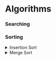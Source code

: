 # Algorithms

### Searching
### Sorting

<details>
  <summary>Insertion Sort</summary>
  Insertion sort is a simple sorting algorithm that works the way we sort playing cards in our hands

  It takes an array as input and returns a new, sorted array

  ![](../img/insertionsort.png)

  **Space Complexity** O(n) with O(1) auxiliary

  **Performance**
  - Worst Case O(n^2) comparisons
  - Best Case O(n) comparisions
  - Average O(n^2) comparisions
</details>

<details>
  <summary>Merge Sort</summary>
  Merge sort is a divide and conquer algorithm
  
  Conceptually, a merge sort works as follows:
  - Divide the unsorted list into n sublists, each containing one element (a list of one element is considered sorted).
  - Repeatedly merge sublists to produce new sorted sublists until there is only one sublist remaining. This will be the sorted list
  
  ![](../img/mergesort.gif)
  
  **Space Complexity** O(n) with O(n) auxiliary, O(1) auxiliary with linked lists

  **Performance**
  - Worst Case O(n log n) comparisons
  - Best Case O(n log n) comparisions
  - Average O(n log n) comparisions
</details>
